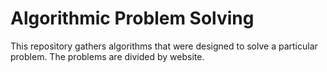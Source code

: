 # Algorithmic Problem Solving

This repository gathers algorithms that were designed to solve a particular problem.
The problems are divided by website.


